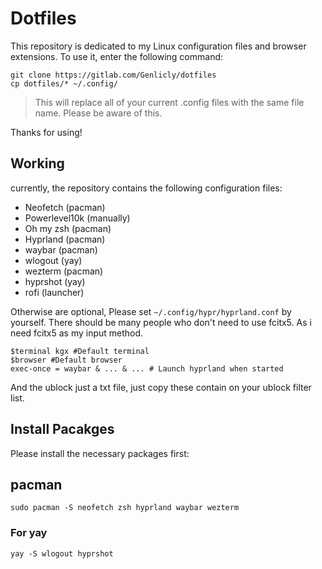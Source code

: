 # Dotfiles

This repository is dedicated to my Linux configuration files and browser extensions. To use it, enter the following command:

```shell
git clone https://gitlab.com/Genlicly/dotfiles
cp dotfiles/* ~/.config/
```

>This will replace all of your current .config files with the same file name. Please be aware of this.

Thanks for using!

## Working

currently, the repository contains the following configuration files:

- Neofetch (pacman)
- Powerlevel10k (manually)
- Oh my zsh (pacman)
- Hyprland (pacman)
- waybar (pacman)
- wlogout (yay)
- wezterm (pacman)
- hyprshot (yay)
- rofi (launcher)

Otherwise are optional, Please set `~/.config/hypr/hyprland.conf` by yourself. There should be many people who don't need to use fcitx5. As i need fcitx5 as my input method.

```shell
$terminal kgx #Default terminal
$browser #Default browser
exec-once = waybar & ... & ... # Launch hyprland when started
```

And the ublock just a txt file, just copy these contain on your ublock filter list.

## Install Pacakges

Please install the necessary packages first:

## pacman

```shell
sudo pacman -S neofetch zsh hyprland waybar wezterm
```

### For yay

```shell
yay -S wlogout hyprshot
```
